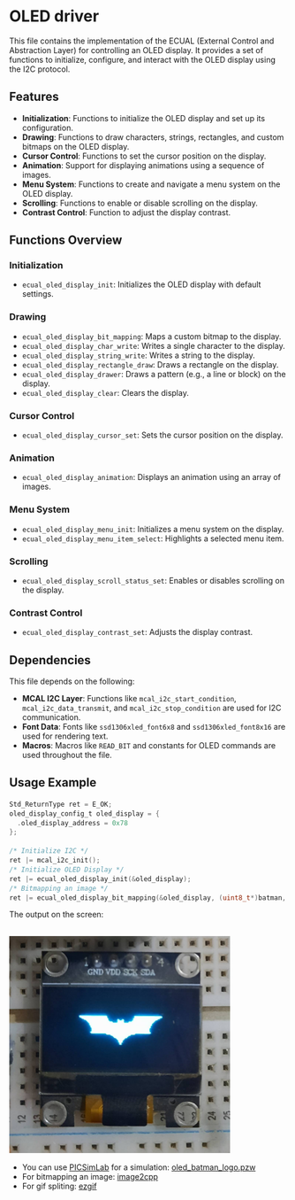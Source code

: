 # OLED driver

This file contains the implementation of the ECUAL (External Control and Abstraction Layer) for controlling an OLED display. It provides a set of functions to initialize, configure, and interact with the OLED display using the I2C protocol.

## Features

- **Initialization**: Functions to initialize the OLED display and set up its configuration.
- **Drawing**: Functions to draw characters, strings, rectangles, and custom bitmaps on the OLED display.
- **Cursor Control**: Functions to set the cursor position on the display.
- **Animation**: Support for displaying animations using a sequence of images.
- **Menu System**: Functions to create and navigate a menu system on the OLED display.
- **Scrolling**: Functions to enable or disable scrolling on the display.
- **Contrast Control**: Function to adjust the display contrast.

## Functions Overview

### Initialization
- `ecual_oled_display_init`: Initializes the OLED display with default settings.

### Drawing
- `ecual_oled_display_bit_mapping`: Maps a custom bitmap to the display.
- `ecual_oled_display_char_write`: Writes a single character to the display.
- `ecual_oled_display_string_write`: Writes a string to the display.
- `ecual_oled_display_rectangle_draw`: Draws a rectangle on the display.
- `ecual_oled_display_drawer`: Draws a pattern (e.g., a line or block) on the display.
- `ecual_oled_display_clear`: Clears the display.

### Cursor Control
- `ecual_oled_display_cursor_set`: Sets the cursor position on the display.

### Animation
- `ecual_oled_display_animation`: Displays an animation using an array of images.

### Menu System
- `ecual_oled_display_menu_init`: Initializes a menu system on the display.
- `ecual_oled_display_menu_item_select`: Highlights a selected menu item.

### Scrolling
- `ecual_oled_display_scroll_status_set`: Enables or disables scrolling on the display.

### Contrast Control
- `ecual_oled_display_contrast_set`: Adjusts the display contrast.

## Dependencies

This file depends on the following:
- **MCAL I2C Layer**: Functions like `mcal_i2c_start_condition`, `mcal_i2c_data_transmit`, and `mcal_i2c_stop_condition` are used for I2C communication.
- **Font Data**: Fonts like `ssd1306xled_font6x8` and `ssd1306xled_font8x16` are used for rendering text.
- **Macros**: Macros like `READ_BIT` and constants for OLED commands are used throughout the file.

## Usage Example

```c
Std_ReturnType ret = E_OK;
oled_display_config_t oled_display = {
  .oled_display_address = 0x78
};

/* Initialize I2C */
ret |= mcal_i2c_init();
/* Initialize OLED Display */
ret |= ecual_oled_display_init(&oled_display);
/* Bitmapping an image */
ret |= ecual_oled_display_bit_mapping(&oled_display, (uint8_t*)batman, 128, 64, 0, 0);  
```

The output on the screen:
<br>
<br>

<img src="/images/batman_logo.jpg" alt="Batman logo" width="400"/>

- You can use [PICSimLab](https://github.com/lcgamboa/picsimlab) for a simulation: [oled_batman_logo.pzw](/simulations/oled_batman_logo.pzw)
- For bitmapping an image: [image2cpp](https://javl.github.io/image2cpp/) 
- For gif spliting: [ezgif](https://ezgif.com/split)

